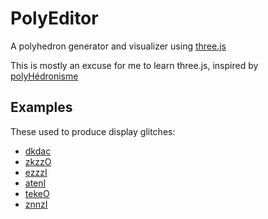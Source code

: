 # PolyEditor

A polyhedron generator and visualizer using [three.js](https://threejs.org/)

This is mostly an excuse for me to learn three.js, inspired by [polyHédronisme](https://levskaya.github.io/polyhedronisme/)

## Examples

These used to produce display glitches:

- [dkdac](https://gyrgir.github.io/polyeditor/?p=dkdac&s=1)
- [zkzzO](https://gyrgir.github.io/polyeditor/?p=zkzzO&s=1)
- [ezzzI](https://gyrgir.github.io/polyeditor/?p=ezzzI&s=1)
- [atenI](https://gyrgir.github.io/polyeditor/?p=atenI)
- [tekeO](https://gyrgir.github.io/polyeditor/?p=tekeO)
- [znnzI](https://gyrgir.github.io/polyeditor/?p=znnzI)